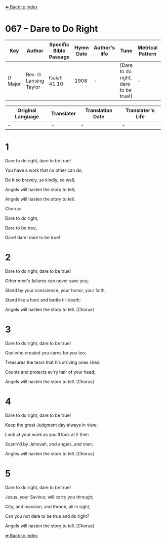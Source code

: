 [⬅️ Back to index](../README.md)

# 067 – Dare to Do Right

Key | Author   | Specific Bible Passage     |Hymn Date |Author's life |Tune |Metrical Pattern   |Composer/Source
-- | --------- | ---------------------------|----------|--------------|-----|-------------------|-------------  
D Major |Rev. G. Lansing Taylor |Isaiah 41:10 |1908 |- |[Dare to do right, dare to be true!] |- |F. E. Belden

Original Language | Translater | Translation Date   | Translater's Life  
----------------- | --------- | --------------------|-------------     
\- |- |- |-




# 1

Dare to do right, dare to be true!

You have a work that no other can do;

Do it so bravely, so kindly, so well,

Angels will hasten the story to tell;

Angels will hasten the story to tell.



Chorus:

Dare to do right,

Dare to be true,

Dare!  dare!  dare to be true!



# 2

Dare to do right, dare to be true!

Other men's failures can never save you;

Stand by your conscience, your honor, your faith;

Stand like a hero and battle till death;

Angels will hasten the story to tell.  [Chorus]



# 3

Dare to do right, dare to be true!

God who created you cares for you too;

Treasures the tears that his striving ones shed,

Counts and protects ev'ry hair of your head;

Angels will hasten the story to tell.  [Chorus]



# 4

Dare to do right, dare to be true!

Keep the great Judgment day always in view;

Look at your work as you'll look at it then

Scann'd by Jehovah, and angels, and men;

Angles will hasten the story to tell.  [Chorus]



# 5

Dare to do right, dare to be true!

Jesus, your Saviour, will carry you through;

City, and mansion, and throne, all in sight,

Can you not dare to be true and do right?  

Angels will hasten the story to tell.  [Chorus]

[⬅️ Back to index](../README.md)
